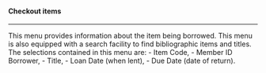 #### Checkout items
<hr>
This menu provides information about the item being borrowed. This menu is also equipped with a search facility to find bibliographic items and titles. The selections contained in this menu are: 
- Item Code, 
- Member ID Borrower, 
- Title, 
- Loan Date (when lent), 
- Due Date (date of return).
